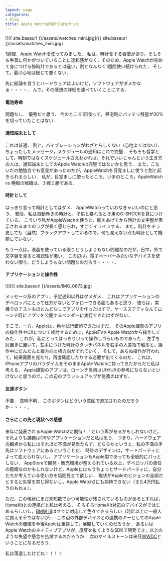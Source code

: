 ```yaml
---
layout: page
categories:
- blog
title: Apple Watchは時計ではなかった
---
```


![{{ site.baseurl }}/assets/watches_mini.jpg]({{ site.baseurl }}/assets/watches_mini.jpg)

1週間．Apple Watchを使ってみました．
私は，時計をする習慣があり，そもそも手首に何かがついていることに違和感がなく，そのため，Apple Watchが初めて身につける腕時計であるとは違い，割となんなく1週間使い続けられた．
そして，着け心地は総じて悪くない．

先に結論を言うとハードウェアはよいけど，ソフトウェアがダメかなぁ・・・・．
んで，その感想の詳細を述べていくことにする．

#### 電池寿命

問題なし．
優秀だと思う．
今のところ1日使って，帰宅時にバッテリ残量が30%を切っていたことはない．

#### 通知端末として

これは普通．
割と，バイブレーションがわざとらしくない（心地よくはない）．
ちょったしたメッセージ，スケジュールの通知はこれで完璧．
そもそも哲学として，時刻ではなくスケジュールさえわかれば，それでいいじゃんという生き方の人は，通知端末としてのApple Watchは完璧ではないかと思う．
また，こないだの勉強会でも意見があったのだが，AppleWatchを目覚ましに使うと割と起きられるらしい．
私が，目覚ましに使ったところ，いまのところ，AppleWatch vs 睡眠の戦績は，３戦１勝である．

#### 時計として

はっきり言って時計としてはダメ．
AppleWatchっていわなきゃいいのにと思う．
普段，私は自動巻きの時計と，子供と暴れるとき用のG-SHOCKを見につけている．
こういう私がAppleWatchを使うと，腕をあげてから時計の文字盤が表示されるまでのラグが長く感じられ，すごくイライラする．
また，時計をチラ見しても（当然）ブラックアウトしているので，何も見えない点も時計として機能していない．

もう一点は，液晶を使っている限りどうしようもない問題なのだが，日中，外で文字盤を見ると視認性が悪い．
この辺は，電子ペーパーみたいなデバイスを使わない限り，どうしようもない問題なのだろう・・・・．

#### アプリケーションと操作性

![]({{ site.baseurl }}/assets/IMG_0673.jpg)

メッセージ系のアプリ，予定通知以外はダメダメ．
これはアプリケーションのデベロッパにとって仕方がないとフォローできる面もあると思う．
彼らは，実機でのテストもほとんどなしでアプリを作ったはずで，ケースステディなんてローンチ時にアプリを公開するベンダーに実行できたはずがない．

そこで，一方，Appleは，色々試行錯誤できたはずだ．
そのApple謹製のアプリの操作性やUXについて検討するために，AppleTVをApple Watchから操作してみた．
これが，私にとってはっきりいって操作しづらいものであった．
左手を肘置きに置いて，左手につけた時計のタッチパネルを右手の人差指で触ると，操作中にだんだんと縦方向と横方向がずれていく．
そして，あらぬ操作が行われて，結果画面を見たり，再度確認したりする必要が出てくるのだ．
これは，iPhoneアプリのパラダイムをそのままApple Watchに持ってきたからだと私は考える．
Apple謹製のアプリは，ローンチ当初はUIやUXの参考にならないといけないと思うので，この辺のブラッシュアップが急務のはずだ．

#### 友達ボタン

不要．
意味不明．
このボタンはどういう意図で追加されたのだろうか・・・・．

#### さらにこの先と現状への感想

来年に発表されるApple Watch2に期待！！という声があるかもしれないけど，それよりも課題はOSやアプリケーションだと私は思う．
つまり，ハードウェアの観点から私にはそれほど不満が見当たらず，どちらかというと，私の不満の矛先はソフトウェアにあるということだ．
時計のデザインは，サードパーティによって変えられないし，アプリケーションもApple製であっても全般的にパっとしない．
AppStoreで開発・販売環境が整えられている以上，デベロッパの責任の範疇なのかもしれないけど，Appleにはもうちょっとサードパーティに，自分たちが考えている使い方を垣間見せて欲しい．
現状がAppleのビジョンの全部だとすると失望を禁じ得ないし，Apple Watch2にも期待できない（また4万円払うのもねぇ）．

ただ，この現状にまだ未知数でかつ可能性が残されているものがあるとすれば，HomeKitとの連携だと私は考える．
そろそろHomeKit対応のデバイスがではじめるらしいし，[BMW i8](http://www.bmw.co.jp/jp/ja/insights/corporation/bmwi/price/i8/index.html)はすでに対応して色々できるらしい（時計以上に一般人に買える車ではないが）．
この辺の外部デバイスとの連携のキーとしてのApple Watchの価値を今後Appleは重視して，展開していくのだろうか．
あるいはApple Watchのネイティブアプリが，度肝を抜くようなSDKで開発でき，以上のような失望や懸念を払拭するのだろうか．
次のマイルストーンは来月[WWDC](https://developer.apple.com/wwdc/)ということになるだろう．

私は落選したけどね！！！！
